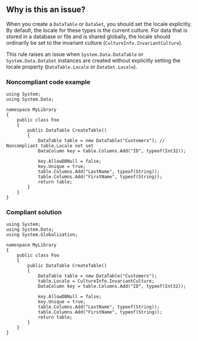 ## Why is this an issue?

When you create a `DataTable` or `DataSet`, you should set the locale explicitly. By default, the locale for these types is
the current culture. For data that is stored in a database or file and is shared globally, the locale should ordinarily be set to the invariant
culture (`CultureInfo.InvariantCulture`).

This rule raises an issue when `System.Data.DataTable` or `System.Data.DataSet` instances are created without explicitly
setting the locale property (`DataTable.Locale` or `DataSet.Locale`).

### Noncompliant code example

    using System;
    using System.Data;
    
    namespace MyLibrary
    {
        public class Foo
        {
            public DataTable CreateTable()
            {
                DataTable table = new DataTable("Customers"); // Noncompliant table.Locale not set
                DataColumn key = table.Columns.Add("ID", typeof(Int32));
    
                key.AllowDBNull = false;
                key.Unique = true;
                table.Columns.Add("LastName", typeof(String));
                table.Columns.Add("FirstName", typeof(String));
                return table;
            }
        }
    }

### Compliant solution

    using System;
    using System.Data;
    using System.Globalization;
    
    namespace MyLibrary
    {
        public class Foo
        {
            public DataTable CreateTable()
            {
                DataTable table = new DataTable("Customers");
                table.Locale = CultureInfo.InvariantCulture;
                DataColumn key = table.Columns.Add("ID", typeof(Int32));
    
                key.AllowDBNull = false;
                key.Unique = true;
                table.Columns.Add("LastName", typeof(String));
                table.Columns.Add("FirstName", typeof(String));
                return table;
            }
        }
    }